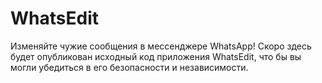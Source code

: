 # WhatsEdit
Изменяйте чужие сообщения в мессенджере WhatsApp!
Скоро здесь будет опубликован исходный код приложения WhatsEdit, что бы вы могли убедиться в его безопасности и независимости.
